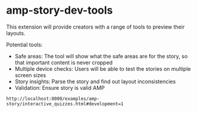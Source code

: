 # amp-story-dev-tools

This extension will provide creators with a range of tools to preview their layouts.

Potential tools:

- Safe areas: The tool will show what the safe areas are for the story, so that important content is never cropped
- Multiple device checks: Users will be able to test the stories on multiple screen sizes
- Story insights: Parse the story and find out layout inconsistencies
- Validation: Ensure story is valid AMP

`http://localhost:8000/examples/amp-story/interactive_quizzes.html#development=1`
